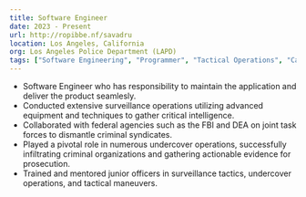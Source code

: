 ```yaml
---
title: Software Engineer
date: 2023 - Present
url: http://ropibbe.nf/savadru
location: Los Angeles, California
org: Los Angeles Police Department (LAPD)
tags: ["Software Engineering", "Programmer", "Tactical Operations", "Case Management"]
---
```


- Software Engineer who has responsibility to maintain the application and deliver the product seamlesly.
- Conducted extensive surveillance operations utilizing advanced equipment and techniques to gather critical intelligence.
- Collaborated with federal agencies such as the FBI and DEA on joint task forces to dismantle criminal syndicates.
- Played a pivotal role in numerous undercover operations, successfully infiltrating criminal organizations and gathering actionable evidence for prosecution.
- Trained and mentored junior officers in surveillance tactics, undercover operations, and tactical maneuvers.
